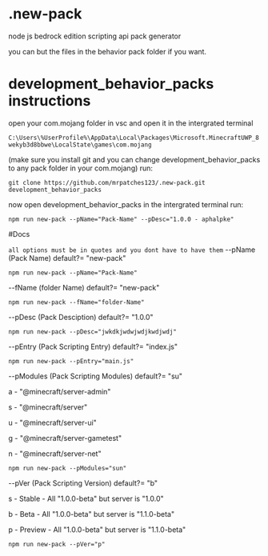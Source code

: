 # .new-pack

node js bedrock edition scripting api pack generator

you can but the files in the behavior pack folder if you want.

# development_behavior_packs instructions

open your com.mojang folder in vsc and open it in the intergrated terminal

```C:\Users\%UserProfile%\AppData\Local\Packages\Microsoft.MinecraftUWP_8wekyb3d8bbwe\LocalState\games\com.mojang```

(make sure you install git and you can change development_behavior_packs to any pack folder in your com.mojang) 
run:

```git clone https://github.com/mrpatches123/.new-pack.git development_behavior_packs```

now open development_behavior_packs in the intergrated terminal
run: 

```npm run new-pack --pName="Pack-Name" --pDesc="1.0.0 - aphalpke"```



#Docs

```all options must be in quotes and you dont have to have them```
--pName (Pack Name) default?= "new-pack"

  ```npm run new-pack --pName="Pack-Name"```
  
  
--fName (folder Name) default?= "new-pack"

  ```npm run new-pack --fName="folder-Name"```
  
  
--pDesc (Pack Desciption) default?= "1.0.0"

  ```npm run new-pack --pDesc="jwkdkjwdwjwdjkwdjwdj"```


--pEntry (Pack Scripting Entry) default?= "index.js"

  ```npm run new-pack --pEntry="main.js"```
  
  
--pModules (Pack Scripting Modules) default?= "su"

  a - "@minecraft/server-admin"
  
  s -  "@minecraft/server"
  
  u -  "@minecraft/server-ui"
  
  g -  "@minecraft/server-gametest"
  
  n -  "@minecraft/server-net"
  
  ```npm run new-pack --pModules="sun"```
  
  
--pVer (Pack Scripting Version) default?= "b"

  s - Stable - All "1.0.0-beta" but server is "1.0.0"
  
  b - Beta - All "1.0.0-beta" but server is "1.1.0-beta"
  
  p - Preview - All "1.0.0-beta" but server is "1.1.0-beta"
  
   ```npm run new-pack --pVer="p"```
   



